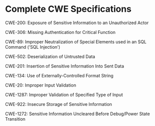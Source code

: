 

# Complete CWE Specifications

CWE-200: Exposure of Sensitive Information to an Unauthorized Actor

CWE-306: Missing Authentication for Critical Function

CWE-89: Improper Neutralization of Special Elements used in an SQL Command ('SQL Injection')

CWE-502: Deserialization of Untrusted Data

CWE-201: Insertion of Sensitive Information Into Sent Data

CWE-134: Use of Externally-Controlled Format String

CWE-20: Improper Input Validation

CWE-1287: Improper Validation of Specified Type of Input

CWE-922: Insecure Storage of Sensitive Information

CWE-1272: Sensitive Information Uncleared Before Debug/Power State Transition